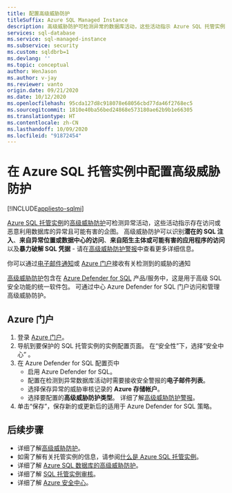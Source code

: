 ```yaml
---
title: 配置高级威胁防护
titleSuffix: Azure SQL Managed Instance
description: 高级威胁防护可检测异常的数据库活动，这些活动指示 Azure SQL 托管实例中存在对数据库的潜在安全威胁。
services: sql-database
ms.service: sql-managed-instance
ms.subservice: security
ms.custom: sqldbrb=1
ms.devlang: ''
ms.topic: conceptual
author: WenJason
ms.author: v-jay
ms.reviewer: vanto
origin.date: 09/21/2020
ms.date: 10/12/2020
ms.openlocfilehash: 95cda127d8c918078e68056cbd77da46f2768ec5
ms.sourcegitcommit: 1810e40ba56bed24868e573180ae62b9b1e66305
ms.translationtype: HT
ms.contentlocale: zh-CN
ms.lasthandoff: 10/09/2020
ms.locfileid: "91872454"
---
```

# <a name="configure-advanced-threat-protection-in-azure-sql-managed-instance"></a>在 Azure SQL 托管实例中配置高级威胁防护
[!INCLUDE[appliesto-sqlmi](../includes/appliesto-sqlmi.md)]

[Azure SQL 托管实例](sql-managed-instance-paas-overview.md)的[高级威胁防护](../database/threat-detection-overview.md)可检测异常活动，这些活动指示存在访问或恶意利用数据库的异常且可能有害的企图。 高级威胁防护可以识别**潜在的 SQL 注入**、**来自异常位置或数据中心的访问**、**来自陌生主体或可能有害的应用程序的访问**以及**暴力破解 SQL 凭据** - 请在[高级威胁防护警报](../database/threat-detection-overview.md#alerts)中查看更多详细信息。

你可以通过[电子邮件通知](../database/threat-detection-overview.md#explore-detection-of-a-suspicious-event)或 [Azure 门户](../database/threat-detection-overview.md#explore-alerts-in-the-azure-portal)接收有关检测到的威胁的通知

[高级威胁防护](../database/threat-detection-overview.md)包含在 [Azure Defender for SQL](../database/azure-defender-for-sql.md) 产品/服务中，这是用于高级 SQL 安全功能的统一软件包。 可通过中心 Azure Defender for SQL 门户访问和管理高级威胁防护。

##  <a name="azure-portal"></a>Azure 门户

1. 登录 [Azure 门户](https://portal.azure.cn)。 
2. 导航到要保护的 SQL 托管实例的实例配置页面。 在“安全性”下，选择“安全中心” 。
3. 在 Azure Defender for SQL 配置页中
   - 启用 Azure Defender for SQL。
   - 配置在检测到异常数据库活动时需要接收安全警报的**电子邮件列表**。
   - 选择保存异常的威胁审核记录的 **Azure 存储帐户**。
   - 选择要配置的**高级威胁防护类型**。 详细了解[高级威胁防护警报](../database/threat-detection-overview.md)。
4. 单击“保存”，保存新的或更新后的适用于 Azure Defender for SQL 策略。

## <a name="next-steps"></a>后续步骤

- 详细了解[高级威胁防护](../database/threat-detection-overview.md)。
- 如需了解有关托管实例的信息，请参阅[什么是 Azure SQL 托管实例](sql-managed-instance-paas-overview.md)。
- 详细了解 [Azure SQL 数据库的高级威胁防护](../database/threat-detection-configure.md)。
- 详细了解 [SQL 托管实例审核](/sql-database/sql-database-managed-instance-auditing)。
- 详细了解 [Azure 安全中心](/security-center/security-center-intro)。
